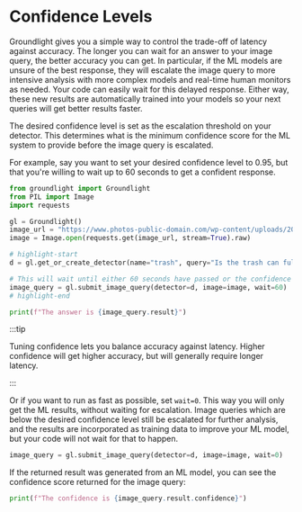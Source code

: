 # Confidence Levels

Groundlight gives you a simple way to control the trade-off of latency against accuracy. The longer you can wait for an answer to your image query, the better accuracy you can get. In particular, if the ML models are unsure of the best response, they will escalate the image query to more intensive analysis with more complex models and real-time human monitors as needed. Your code can easily wait for this delayed response. Either way, these new results are automatically trained into your models so your next queries will get better results faster.

The desired confidence level is set as the escalation threshold on your detector. This determines what is the minimum confidence score for the ML system to provide before the image query is escalated.

For example, say you want to set your desired confidence level to 0.95, but that you're willing to wait up to 60 seconds to get a confident response.

<!-- We skip tests here because the tests may be slow -->

```python notest
from groundlight import Groundlight
from PIL import Image
import requests

gl = Groundlight()
image_url = "https://www.photos-public-domain.com/wp-content/uploads/2010/11/over_flowing_garbage_can.jpg"
image = Image.open(requests.get(image_url, stream=True).raw)

# highlight-start
d = gl.get_or_create_detector(name="trash", query="Is the trash can full?", confidence_threshold=0.95)

# This will wait until either 60 seconds have passed or the confidence reaches 0.95
image_query = gl.submit_image_query(detector=d, image=image, wait=60)
# highlight-end

print(f"The answer is {image_query.result}")
```

:::tip

Tuning confidence lets you balance accuracy against latency.
Higher confidence will get higher accuracy, but will generally require longer latency.

:::

Or if you want to run as fast as possible, set `wait=0`. This way you will only get the ML results, without waiting for escalation. Image queries which are below the desired confidence level still be escalated for further analysis, and the results are incorporated as training data to improve your ML model, but your code will not wait for that to happen.

```python notest continuation
image_query = gl.submit_image_query(detector=d, image=image, wait=0)
```

If the returned result was generated from an ML model, you can see the confidence score returned for the image query:

```python notest continuation
print(f"The confidence is {image_query.result.confidence}")
```
